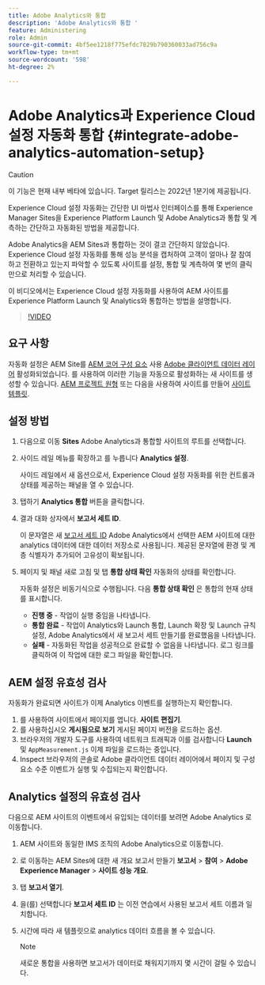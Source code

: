 ```yaml
---
title: Adobe Analytics와 통합
description: 'Adobe Analytics와 통합 '
feature: Administering
role: Admin
source-git-commit: 4bf5ee1218f775efdc7829b790360033ad756c9a
workflow-type: tm+mt
source-wordcount: '598'
ht-degree: 2%

---
```



# Adobe Analytics과 Experience Cloud 설정 자동화 통합 {#integrate-adobe-analytics-automation-setup}

>[!CAUTION]
>
> 이 기능은 현재 내부 베타에 있습니다. Target 릴리스는 2022년 1분기에 제공됩니다.

Experience Cloud 설정 자동화는 간단한 UI 마법사 인터페이스를 통해 Experience Manager Sites을 Experience Platform Launch 및 Adobe Analytics과 통합 및 계측하는 간단하고 자동화된 방법을 제공합니다.

Adobe Analytics을 AEM Sites과 통합하는 것이 결코 간단하지 않았습니다. Experience Cloud 설정 자동화를 통해 성능 분석을 캡처하여 고객이 얼마나 잘 참여하고 전환하고 있는지 파악할 수 있도록 사이트를 설정, 통합 및 계측하여 몇 번의 클릭만으로 처리할 수 있습니다.

이 비디오에서는 Experience Cloud 설정 자동화를 사용하여 AEM 사이트를 Experience Platform Launch 및 Analytics와 통합하는 방법을 설명합니다.

>[!VIDEO](https://video.tv.adobe.com/v/339605/?quality=12)

## 요구 사항

자동화 설정은 AEM Site를 [AEM 코어 구성 요소](https://experienceleague.adobe.com/docs/experience-manager-core-components/using/introduction.html?lang=ko-KR) 사용 [Adobe 클라이언트 데이터 레이어](https://experienceleague.adobe.com/docs/experience-manager-core-components/using/developing/data-layer/overview.html) 활성화되었습니다. 를 사용하여 이러한 기능을 자동으로 활성화하는 새 사이트를 생성할 수 있습니다. [AEM 프로젝트 원형](https://experienceleague.adobe.com/docs/experience-manager-core-components/using/developing/archetype/overview.html) 또는 다음을 사용하여 사이트를 만들어 [사이트 템플릿](/help/journey-sites/quick-site/create-site.md).

## 설정 방법

1. 다음으로 이동 **Sites** Adobe Analytics과 통합할 사이트의 루트를 선택합니다.
1. 사이드 레일 메뉴를 확장하고 를 누릅니다 **Analytics 설정**.

   사이드 레일에서 새 옵션으로서, Experience Cloud 설정 자동화를 위한 컨트롤과 상태를 제공하는 패널을 열 수 있습니다.
1. 탭하기 **Analytics 통합** 버튼을 클릭합니다.
1. 결과 대화 상자에서 **보고서 세트 ID**.

   이 문자열은 새 [보고서 세트 ID](https://experienceleague.adobe.com/docs/analytics/admin/manage-report-suites/new-report-suite/t-create-a-report-suite.html?lang=en) Adobe Analytics에서 선택한 AEM 사이트에 대한 analytics 데이터에 대한 데이터 저장소로 사용됩니다. 제공된 문자열에 환경 및 계층 식별자가 추가되어 고유성이 확보됩니다.

1. 페이지 및 패널 새로 고침 및 탭 **통합 상태 확인** 자동화의 상태를 확인합니다.

   자동화 설정은 비동기식으로 수행됩니다. 다음 **통합 상태 확인** 은 통합의 현재 상태를 표시합니다.

   * **진행 중** - 작업이 실행 중임을 나타냅니다.
   * **통합 완료** - 작업이 Analytics와 Launch 통합, Launch 확장 및 Launch 규칙 설정, Adobe Analytics에서 새 보고서 세트 만들기를 완료했음을 나타냅니다.
   * **실패** - 자동화된 작업을 성공적으로 완료할 수 없음을 나타냅니다. 로그 링크를 클릭하여 이 작업에 대한 로그 파일을 확인합니다.

## AEM 설정 유효성 검사

자동화가 완료되면 사이트가 이제 Analytics 이벤트를 실행하는지 확인합니다.

1. 를 사용하여 사이트에서 페이지를 엽니다. **사이트 편집기**.
1. 를 사용하십시오 **게시됨으로 보기** 게시된 페이지 버전을 로드하는 옵션.
1. 브라우저의 개발자 도구를 사용하여 네트워크 트래픽과 이를 검사합니다 **Launch** 및 `AppMeasurement.js` 이제 파일을 로드하는 중입니다.
1. Inspect 브라우저의 콘솔로 Adobe 클라이언트 데이터 레이어에서 페이지 및 구성 요소 수준 이벤트가 실행 및 수집되는지 확인합니다.

## Analytics 설정의 유효성 검사

다음으로 AEM 사이트의 이벤트에서 유입되는 데이터를 보려면 Adobe Analytics 로 이동합니다.

1. AEM 사이트와 동일한 IMS 조직의 Adobe Analytics으로 이동합니다.
1. 로 이동하는 AEM Sites에 대한 새 개요 보고서 만들기 **보고서** > **참여** > **Adobe Experience Manager** > **사이트 성능 개요**.
1. 탭 **보고서 열기**.
1. 을(를) 선택합니다 **보고서 세트 ID** 는 이전 연습에서 사용된 보고서 세트 이름과 일치합니다.
1. 시간에 따라 새 템플릿으로 analytics 데이터 흐름을 볼 수 있습니다.

   >[!NOTE]
   >
   > 새로운 통합을 사용하면 보고서가 데이터로 채워지기까지 몇 시간이 걸릴 수 있습니다.
